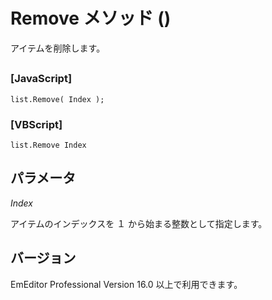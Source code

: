 # Remove メソッド ()

アイテムを削除します。

## 

### \[JavaScript\]

```
list.Remove( Index );
```

### \[VBScript\]

```
list.Remove Index
```

## パラメータ

_Index_

アイテムのインデックスを １ から始まる整数として指定します。

## バージョン

EmEditor Professional Version 16.0 以上で利用できます。
